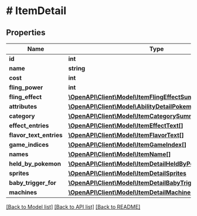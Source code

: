 # # ItemDetail

## Properties

Name | Type | Description | Notes
------------ | ------------- | ------------- | -------------
**id** | **int** |  | [readonly]
**name** | **string** |  |
**cost** | **int** |  | [optional]
**fling_power** | **int** |  | [optional]
**fling_effect** | [**\OpenAPI\Client\Model\ItemFlingEffectSummary**](ItemFlingEffectSummary.md) |  |
**attributes** | [**\OpenAPI\Client\Model\AbilityDetailPokemonInnerPokemon[]**](AbilityDetailPokemonInnerPokemon.md) |  |
**category** | [**\OpenAPI\Client\Model\ItemCategorySummary**](ItemCategorySummary.md) |  |
**effect_entries** | [**\OpenAPI\Client\Model\ItemEffectText[]**](ItemEffectText.md) |  |
**flavor_text_entries** | [**\OpenAPI\Client\Model\ItemFlavorText[]**](ItemFlavorText.md) |  |
**game_indices** | [**\OpenAPI\Client\Model\ItemGameIndex[]**](ItemGameIndex.md) |  |
**names** | [**\OpenAPI\Client\Model\ItemName[]**](ItemName.md) |  |
**held_by_pokemon** | [**\OpenAPI\Client\Model\ItemDetailHeldByPokemonInner[]**](ItemDetailHeldByPokemonInner.md) |  |
**sprites** | [**\OpenAPI\Client\Model\ItemDetailSprites**](ItemDetailSprites.md) |  |
**baby_trigger_for** | [**\OpenAPI\Client\Model\ItemDetailBabyTriggerFor**](ItemDetailBabyTriggerFor.md) |  |
**machines** | [**\OpenAPI\Client\Model\ItemDetailMachinesInner[]**](ItemDetailMachinesInner.md) |  |

[[Back to Model list]](../../README.md#models) [[Back to API list]](../../README.md#endpoints) [[Back to README]](../../README.md)
